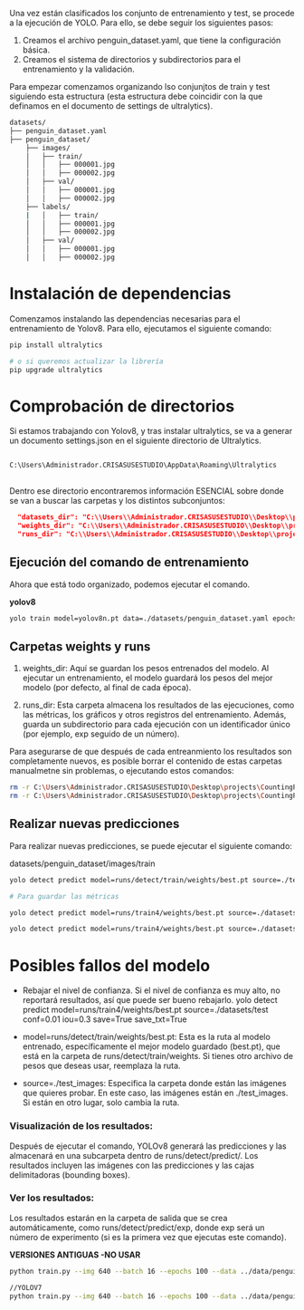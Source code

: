Una vez están clasificados los conjunto de entrenamiento y test, se procede a la ejecución de YOLO. Para ello, se debe seguir los siguientes pasos:

1. Creamos el archivo penguin_dataset.yaml, que tiene la configuración básica.
2. Creamos el sistema de directorios y subdirectorios para el entrenamiento y la validación.


Para empezar comenzamos organizando lso conjunjtos de train y test siguiendo esta estructura (esta estructura debe coincidir con la que definamos en el documento de settings de ultralytics).

```bash
datasets/
├── penguin_dataset.yaml
├── penguin_dataset/
    ├── images/
    │   ├── train/
    │   │   ├── 000001.jpg
    │   │   ├── 000002.jpg
    │   ├── val/
    │   │   ├── 000001.jpg
    │   │   ├── 000002.jpg
    ├── labels/
    |   │   ├── train/
    │   │   ├── 000001.jpg
    │   │   ├── 000002.jpg
    │   ├── val/
    │   │   ├── 000001.jpg
    │   │   ├── 000002.jpg
```

# Instalación de dependencias

Comenzamos instalando las dependencias necesarias para el entrenamiento de Yolov8. Para ello, ejecutamos el siguiente comando:

```bash
pip install ultralytics

# o si queremos actualizar la librería
pip upgrade ultralytics
```


# Comprobación de directorios

Si estamos trabajando con Yolov8, y tras instalar ultralytics, se va a generar un documento settings.json en el siguiente directorio de Ultralytics.

```bash

C:\Users\Administrador.CRISASUSESTUDIO\AppData\Roaming\Ultralytics
    
```

Dentro ese directorio encontraremos información ESENCIAL sobre donde se van a buscar las carpetas y los distintos subconjuntos:

```json
  "datasets_dir": "C:\\Users\\Administrador.CRISASUSESTUDIO\\Desktop\\projects\\CountingPenguins\\datasets",
  "weights_dir": "C:\\Users\\Administrador.CRISASUSESTUDIO\\Desktop\\projects\\CountingPenguins\\weights",
  "runs_dir": "C:\\Users\\Administrador.CRISASUSESTUDIO\\Desktop\\projects\\CountingPenguins\\runs",
```

## Ejecución del comando de entrenamiento

Ahora que está todo organizado, podemos ejecutar el comando.

**yolov8**
```bash
yolo train model=yolov8n.pt data=./datasets/penguin_dataset.yaml epochs=100 imgsz=500 batch=16 device=cpu
```

## Carpetas weights y runs

1. weights_dir: Aquí se guardan los pesos entrenados del modelo. Al ejecutar un entrenamiento, el modelo guardará los pesos del mejor modelo (por defecto, al final de cada época).

2. runs_dir: Esta carpeta almacena los resultados de las ejecuciones, como las métricas, los gráficos y otros registros del entrenamiento. Además, guarda un subdirectorio para cada ejecución con un identificador único (por ejemplo, exp seguido de un número).

Para asegurarse de que después de cada entreanmiento los resultados son completamente nuevos, es posible borrar el contenido de estas carpetas manualmetne sin problemas, o ejecutando estos comandos:

```bash
rm -r C:\Users\Administrador.CRISASUSESTUDIO\Desktop\projects\CountingPenguins\weights\*
rm -r C:\Users\Administrador.CRISASUSESTUDIO\Desktop\projects\CountingPenguins\runs\*
```

## Realizar nuevas predicciones

Para realizar nuevas predicciones, se puede ejecutar el siguiente comando:

datasets/penguin_dataset/images/train

```bash
yolo detect predict model=runs/detect/train/weights/best.pt source=./test_images

# Para guardar las métricas

yolo detect predict model=runs/train4/weights/best.pt source=./datasets/test save_txt=True

yolo detect predict model=runs/train4/weights/best.pt source=./datasets/penguin_dataset/images/val save_txt=True

```

# Posibles fallos del modelo

- Rebajar el nivel de confianza. Si el nivel de confianza es muy alto, no reportará resultados, así que puede ser bueno rebajarlo.
yolo detect predict model=runs/train4/weights/best.pt source=./datasets/test conf=0.01 iou=0.3 save=True save_txt=True






- model=runs/detect/train/weights/best.pt: Esta es la ruta al modelo entrenado, específicamente el mejor modelo guardado (best.pt), que está en la carpeta de runs/detect/train/weights. Si tienes otro archivo de pesos que deseas usar, reemplaza la ruta.

- source=./test_images: Especifica la carpeta donde están las imágenes que quieres probar. En este caso, las imágenes están en ./test_images. Si están en otro lugar, solo cambia la ruta.

### Visualización de los resultados: 
Después de ejecutar el comando, YOLOv8 generará las predicciones y las almacenará en una subcarpeta dentro de runs/detect/predict/. Los resultados incluyen las imágenes con las predicciones y las cajas delimitadoras (bounding boxes).

### Ver los resultados: 
Los resultados estarán en la carpeta de salida que se crea automáticamente, como runs/detect/predict/exp, donde exp será un número de experimento (si es la primera vez que ejecutas este comando).




**VERSIONES ANTIGUAS -NO USAR**
````bash
python train.py --img 640 --batch 16 --epochs 100 --data ../data/penguin_dataset.yaml --weights yolov5s.pt --name penguin_detection

//YOLOV7
python train.py --img 640 --batch 16 --epochs 100 --data ../data/penguin_dataset.yaml --cfg cfg/training/yolov7.yaml --weights 'yolov7.pt' --device cpu

````